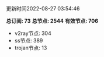 更新时间2022-08-27 03:54:46

**总订阅: 73**
**总节点: 2544**
**有效节点: 706**
- v2ray节点: 304
- ss节点: 389
- trojan节点: 13
